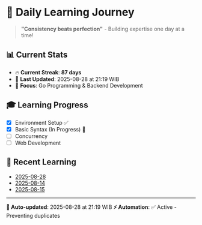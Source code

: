 # 🚀 Daily Learning Journey

> **"Consistency beats perfection"** - Building expertise one day at a time!

## 📊 Current Stats
- 🔥 **Current Streak**: **87 days**
- 📅 **Last Updated**: 2025-08-28 at 21:19 WIB
- 🎯 **Focus**: Go Programming & Backend Development

## 🎓 Learning Progress
- [x] Environment Setup ✅
- [x] Basic Syntax (In Progress) 🔄
- [ ] Concurrency
- [ ] Web Development

## 📖 Recent Learning
- [2025-08-28](learning-log/.md)
- [2025-08-14](learning-log/.md)
- [2025-08-15](learning-log/.md)

---
**🤖 Auto-updated**: 2025-08-28 at 21:19 WIB
**⚡ Automation**: ✅ Active - Preventing duplicates
